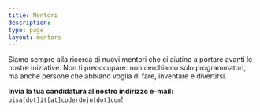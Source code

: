 ```yaml
---
title: Mentori
description: 
type: page
layout: mentors
---
```


Siamo sempre alla ricerca di nuovi mentori che ci aiutino a portare avanti le nostre iniziative. Non ti preoccupare: non cerchiamo solo programmatori, ma anche persone che abbiano voglia di fare, inventare e divertirsi.

**Invia la tua candidatura al nostro indirizzo e-mail:** `pisa[dot]it[at]coderdojo[dot]com`!

